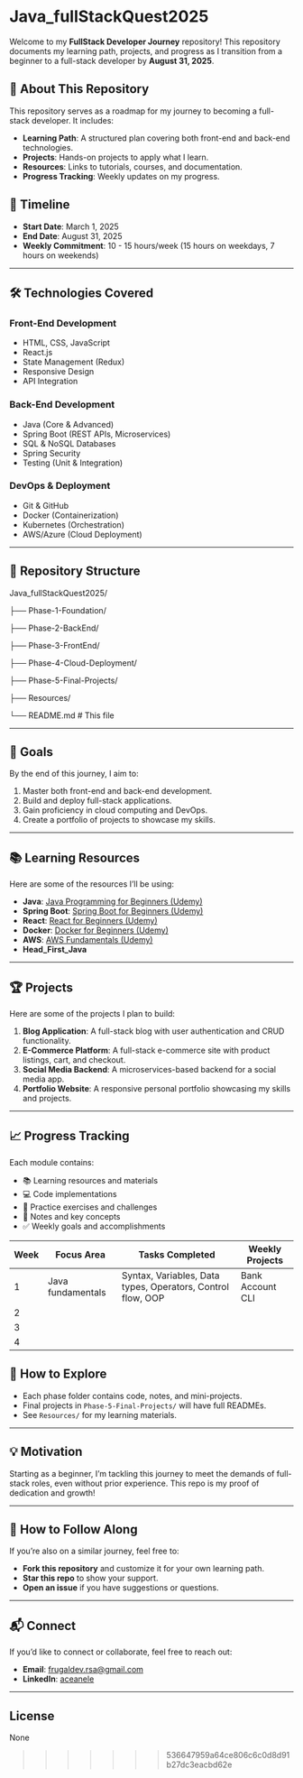 # Java_fullStackQuest2025
Welcome to my **FullStack Developer Journey** repository! This repository documents my learning path, projects, and progress as I transition from a beginner to a full-stack developer by **August 31, 2025**. 

## 🚀 **About This Repository**
This repository serves as a roadmap for my journey to becoming a full-stack developer. It includes:
- **Learning Path**: A structured plan covering both front-end and back-end technologies.
- **Projects**: Hands-on projects to apply what I learn.
- **Resources**: Links to tutorials, courses, and documentation.
- **Progress Tracking**: Weekly updates on my progress.

## 📅 **Timeline**
- **Start Date**: March 1, 2025
- **End Date**: August 31, 2025
- **Weekly Commitment**: 10 - 15 hours/week (15 hours on weekdays, 7 hours on weekends)

---

## 🛠️ **Technologies Covered**
### **Front-End Development**
- HTML, CSS, JavaScript
- React.js
- State Management (Redux)
- Responsive Design
- API Integration

### **Back-End Development**
- Java (Core & Advanced)
- Spring Boot (REST APIs, Microservices)
- SQL & NoSQL Databases
- Spring Security
- Testing (Unit & Integration)

### **DevOps & Deployment**
- Git & GitHub
- Docker (Containerization)
- Kubernetes (Orchestration)
- AWS/Azure (Cloud Deployment)

---

## 📂 **Repository Structure**
Java_fullStackQuest2025/

├── Phase-1-Foundation/ 

├── Phase-2-BackEnd/

├── Phase-3-FrontEnd/

├── Phase-4-Cloud-Deployment/

├── Phase-5-Final-Projects/

├── Resources/ 

└── README.md # This file


---

## 🎯 **Goals**
By the end of this journey, I aim to:
1. Master both front-end and back-end development.
2. Build and deploy full-stack applications.
3. Gain proficiency in cloud computing and DevOps.
4. Create a portfolio of projects to showcase my skills.

---

## 📚 **Learning Resources**
Here are some of the resources I’ll be using:
- **Java**: [Java Programming for Beginners (Udemy)](https://www.udemy.com/course/java-programming-tutorial-for-beginners/)
- **Spring Boot**: [Spring Boot for Beginners (Udemy)](https://www.udemy.com/course/spring-boot-tutorial-for-beginners/)
- **React**: [React for Beginners (Udemy)](https://www.udemy.com/course/react-the-complete-guide-incl-hooks/)
- **Docker**: [Docker for Beginners (Udemy)](https://www.udemy.com/course/docker-mastery/)
- **AWS**: [AWS Fundamentals (Udemy)](https://www.udemy.com/course/aws-certified-cloud-practitioner-new/)
- **Head_First_Java**

---

## 🏆 **Projects**
Here are some of the projects I plan to build:
1. **Blog Application**: A full-stack blog with user authentication and CRUD functionality.
2. **E-Commerce Platform**: A full-stack e-commerce site with product listings, cart, and checkout.
3. **Social Media Backend**: A microservices-based backend for a social media app.
4. **Portfolio Website**: A responsive personal portfolio showcasing my skills and projects.

---

## 📈 **Progress Tracking**
Each module contains:
- 📚 Learning resources and materials
- 💻 Code implementations
- 🧪 Practice exercises and challenges
- 📝 Notes and key concepts
- ✅ Weekly goals and accomplishments

| Week | Focus Area        | Tasks Completed                                             | Weekly Projects  |
|------|-------------------|-------------------------------------------------------------|------------------|
| 1    | Java fundamentals | Syntax, Variables, Data types, Operators, Control flow, OOP | Bank Account CLI |
| 2    |                   |                                                             |                  |
| 3    |                   |                                                             |                  |
| 4    |                   |                                                             |                  |

## 📖 How to Explore
- Each phase folder contains code, notes, and mini-projects.
- Final projects in `Phase-5-Final-Projects/` will have full READMEs.
- See `Resources/` for my learning materials.

---

## 💡 Motivation
Starting as a beginner, I’m tackling this journey to meet the demands of full-stack roles, even without prior experience. This repo is my proof of dedication and growth!

---

## 🙌 **How to Follow Along**
If you’re also on a similar journey, feel free to:
- **Fork this repository** and customize it for your own learning path.
- **Star this repo** to show your support.
- **Open an issue** if you have suggestions or questions.

---

## 📬 Connect
If you’d like to connect or collaborate, feel free to reach out:
- **Email**: frugaldev.rsa@gmail.com
- **LinkedIn**: [aceanele](https://www.linkedin.com/in//)

---

## License
None
>>>>>>> 536647959a64ce806c6c0d8d91b27dc3eacbd62e

